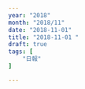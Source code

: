 ```yaml
---
year: "2018"
month: "2018/11"
date: "2018-11-01"
title: "2018-11-01 "
draft: true
tags: [
    "日報"
]

---
```


